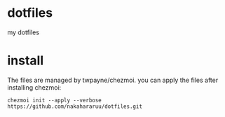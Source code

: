 # dotfiles
my dotfiles

# install 
The files are managed by twpayne/chezmoi. you can apply the files after installing chezmoi:
```
chezmoi init --apply --verbose https://github.com/nakahararuu/dotfiles.git
```

